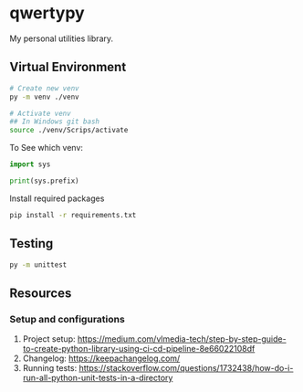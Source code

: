 # qwertypy

My personal utilities library.

## Virtual Environment

```bash
# Create new venv
py -m venv ./venv

# Activate venv
## In Windows git bash
source ./venv/Scrips/activate
```

To See which venv:

```py
import sys

print(sys.prefix)
```

Install required packages

```bash
pip install -r requirements.txt
```

## Testing

```bash
py -m unittest
```

## Resources

### Setup and configurations

1. Project setup: https://medium.com/vlmedia-tech/step-by-step-guide-to-create-python-library-using-ci-cd-pipeline-8e66022108df
2. Changelog: https://keepachangelog.com/
3. Running tests: https://stackoverflow.com/questions/1732438/how-do-i-run-all-python-unit-tests-in-a-directory
